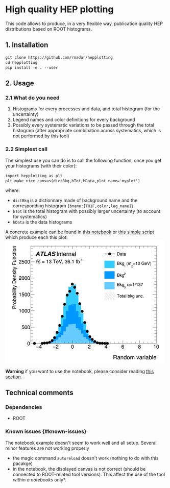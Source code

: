 # High quality HEP plotting

This code allows to produce, in a very flexible way, publication quality HEP distributions
based on ROOT histograms.

## 1. Installation

```
git clone https://github.com/rmadar/hepplotting
cd hepplotting
pip install -e . --user
```

## 2. Usage

### 2.1 What do you need

1. Histograms for every processes and data, and total histogram (for the uncertainty)
2. Legend names and color definitions for every background
3. Possibly every systematic variations to be passed through the total histogram
(after appropriate combination across systematics, which is not performed by this tool)

### 2.2 Simplest call

The simplest use you can do is to call the following function, once you get your
histograms (with their color):
```
import hepplotting as plt
plt.make_nice_canvas(dictBkg,hTot,hData,plot_name='myplot')
```
where:
  + `dictBkg` is a dictionnary made of background name and the corresponding histogram `{bname:[TH1F,color,leg_name]}`
  + `hTot` is the total histogram with possibly larger uncertainty (to account for systematics)
  + `hData` is the data histograms

A concrete example can be found in [this notebook](example/example.ipynb) or [this simple script](example/example.py)
which produce each this plot:
![distribution](example/plots/Example_plot_Internal_reduced.png)

**Warning** if you want to use the notebook, please consider reading [this section](#known-issues).


## Technical comments

### Dependencies

  + ROOT
  

### Known issues {#known-issues}

The notebook example doesn't seem to work well and all setup. Several minor features are not working properly
  + the magic command `autoreload` doesn't work (nothing to do with this pacakge)
  + in the notebook, the displayed canvas is not correct (should be connected to ROOT-related tool versions). This affect the 
  use of the tool *within a notebooks* only*.
